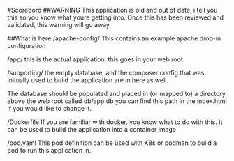 #Scorebord
##WARNING
This application is old and out of date, i tell you this so you know what youre getting into.  Once this has been reviewed and validated, this warning will go away. 

##What is here
/apache-config/
This contains an example apache drop-in configuration

/app/
this is the actual application, this goes in your web root

/supporting/
the empty database, and the composer config that was initually used to build the application are in here as well.  

The database should be populated and placed in (or mapped to) a directory above the web root called db/app.db  you can find this path in the index.html if you would like to change it.

/Dockerfile
If you are familiar with docker, you know what to do with this.  It can be used to build the application into a container image

/pod.yaml
This pod definition can be used with K8s or podman to build a pod to run this application in. 